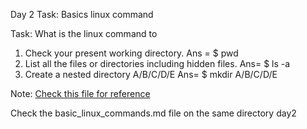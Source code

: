 Day 2 Task: Basics linux command

Task: What is the linux command to 
1. Check your present working directory. 
 Ans = $ pwd
2. List all the files or directories including hidden files. 
 Ans= $ ls -a 
3. Create a nested directory A/B/C/D/E 
 Ans= $ mkdir A/B/C/D/E

Note: [Check this file for reference](basic_linux_commands.md)

Check the basic_linux_commands.md file on the same directory day2
